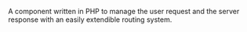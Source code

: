 A component written in PHP to manage the user request and the server response with an easily extendible routing system.
